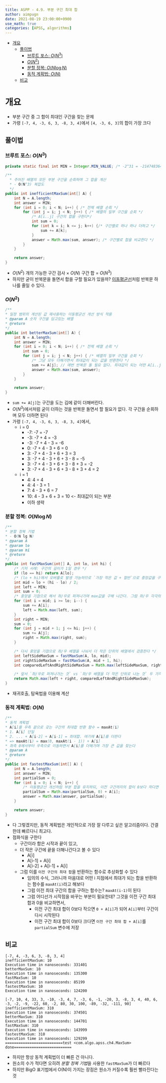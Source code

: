 ```yaml
---
title: ASPP - 4.9. 부분 구간 최대 합
author: aimpugn
date: 2021-08-19 23:00:00+0900
use_math: true
categories: [APSS, algorithms]
---
```


- [개요](#개요)
  - [풀이법](#풀이법)
    - [브루트 포스: $O(N^{3})$](#브루트-포스-on3)
    - [$O(N^{2})$](#on2)
    - [분할 정복: $O(N\log{N})$](#분할-정복-onlogn)
    - [동적 계획법: $O(N)$](#동적-계획법-on)
  - [비교](#비교)

# 개요

- 부분 구간 중 그 합이 최대인 구간을 찾는 문제
- 가령 `[-7, 4, -3, 6, 3, -8, 3, 4]`에서 `[4, -3, 6, 3]`의 합이 가장 크다

## 풀이법

### 브루트 포스: $O(N^{3})$

```java
private static final int MIN = Integer.MIN_VALUE; /* -2^31 = -2147483648 */

/**
  * 주어진 배열의 모든 부분 구간을 순회하며 그 합을 계산
  * - O(N^3) 복잡도
  */
public int inefficientMaxSum(int[] A) {
    int N = A.length;
    int answer = MIN;
    for (int i = 0; i < N; i++) { /* 전체 배열 순회 */
        for (int j = i; j < N; j++) { /* 배열의 일부 구간을 순회 */
            /* A[i..j] 구간의 합을 구한다*/
            int sum = 0;
            for (int k = i; k <= j; k++) {/* 구간별로 하나 하나 더하고 */
                sum += A[k];
            }
            answer = Math.max(sum, answer); /* 구간별로 합을 비교한다 */
        }
    }

    return answer;
}
```

- $O(N^{2})$ 개의 가능한 구간 검사 $\times$ $O(N)$ 구간 합 = $O(N^{3})$
- 하지만 굳이 반복문을 돌면서 합을 구할 필요가 있을까? [이동평균선](../algorithms/2021-08-18-APSS-4.2.moving_average.md)처럼 반복문 하나를 줄일 수 있다.

### $O(N^{2})$

```java
/**
* 일정 범위의 계산된 값 재사용하는 이동평균선 개선 방식 적용
* @param A 숫자 구간을 담고있는 배열
* @return
*/
public int betterMaxSum(int[] A) {
    int N = A.length;
    int answer = MIN;
    for (int i = 0; i < N; i++) { /* 전체 배열 순회 */
        int sum = 0;
        for (int j = i; j < N; j++) { /* 배열의 일부 구간을 순회 */
            /* 그냥 모두 더해가면서 최대값이 되는 값을 반환한다 */
            sum += A[j]; // 매번 반복문 돌 필요 없다. 최대값이 되는 어떤 A[i..j]의 max 값이 answer 변수에 담긴다
            answer = Math.max(sum, answer);
        }
    }

    return answer;
}
```

- `sum += A[j]`는 구간을 도는 김에 같이 더해버린다.
- $O(N^{3})$에서처럼 굳이 더하는 것을 반복문 돌면서 할 필요가 없다. 각 구간을 순회하며 모두 더하면 된다
- 가령 `[-7, 4, -3, 6, 3, -8, 3, 4]`에서,
  - i = 0
    - -7: -7 = -7
    - -3: -7 + 4 = -3
    - -3: -7 + 4 - 3 = -6
    - 0: -7 + 4 - 3 + 6 = 0
    - 3: -7 + 4 - 3 + 6 + 3 = 3
    - 3: -7 + 4 - 3 + 6 + 3 - 8 = -5
    - 3: -7 + 4 - 3 + 6 + 3 - 8 + 3 = -2
    - 3: -7 + 4 - 3 + 6 + 3 - 8 + 3 + 4 = 2
  - i = 1
    - 4: 4 = 4
    - 4: 4 - 3 = 1
    - 7: 4 - 3 + 6 = 7
    - 10: 4 - 3 + 6 + 3 = 10 <- 최대값이 되는 부분
    - 이하 생략

### 분할 정복: $O(N\log{N})$

```java
/**
* 분할 정복 기법
* - O(N lg N)
* @param A
* @param lo
* @param hi
* @return
*/
public int fastMaxSum(int[] A, int lo, int hi) {
    /* 기저 사례: 구간의 길이가 1일 경우 */
    if (lo == hi) return A[lo];
    /* (lo + hi)에서 오버플로 발생 가능하므로 `가장 작은 값 + 절반`으로 중앙값을 구한다 */
    int mid = lo + (hi - lo) / 2;
    int left = MIN;
    int sum = 0;
    /* 중앙을 기점으로 해서 좌/우로 퍼져나가며 max값을 구해 나간다. 그럼 좌/우 각각의 최대값을 구할 수 있고 */
    for (int i = mid; i >= lo; i--) {
        sum += A[i];
        left = Math.max(left, sum);
    }
    int right = MIN;
    sum = 0;
    for (int j = mid + 1; j <= hi; j++) {
        sum += A[j];
        right = Math.max(right, sum);
    }

    /* 다시 중앙을 기점으로 좌/우 배열을 나눠서 더 작은 단위의 배열에서 검증한다 */
    int leftSideMaxSum = fastMaxSum(A, lo, mid);
    int rightSideMaxSum = fastMaxSum(A, mid + 1, hi);
    int comparedLeftAndRightSideMaxSum = Math.max(leftSideMaxSum, rightSideMaxSum);

    /* 앞서 `좌/우로 퍼져나가는 것` vs `좌/우 배열을 더 작은 단위로 나눈 것` 두 가지를 비교해서 더 큰 값을 반환한다 */
    return Math.max(left + right, comparedLeftAndRightSideMaxSum);
}
```

- 재귀호출, 탐욕법을 이용해 계산

### 동적 계획법: $O(N)$

```java
/**
* 동적 계획법
* A[i]를 우측 끝으로 갖는 구간의 최대합 반환 함수 = maxAt(i)
* 1. A[i] 단일
* 2. ... + A[i-2] + A[i-1] = 최대합. 여기에 A[i]를 더한다
* => maxAt(i) = max(0, maxAt(i - 1)) + A[i]
* 좌측 0에서부터 우측으로 이동하면서 A[i]를 더해가며 가장 큰 값을 찾는다
* @param A
* @return
*/
public int fastestMaxSum(int[] A) {
    int N = A.length;
    int answer = MIN;
    int partialSum = 0;
    for (int i = 0; i < N; i++) {
        /* 이동평균선 개선처럼 부분 합을 유지하되, 이전 구간까지의 합이 0보다 작다면 계속 A[i]부터 다시 시작한다 */
        partialSum = Math.max(partialSum, 0) + A[i]; 
        answer = Math.max(answer, partialSum);
    }

    return answer;
}
```

- 다 그렇겠지만, 동적 계획법은 개인적으로 가장 잘 다루고 싶은 알고리즘이다. 간결한데 빠르다니 최고다.
- 점화식을 구한다
  - 구간이라 함은 시작과 끝이 있고,
  - 더 작은 구간에 끝을 더해나간다고 볼 수 있다
    - A[i]
    - A[i-1] + A[i]
    - A[i-2] + A[i-1] + A[i]
  - 그럼 이를 `이전 구간의 최대 합`을 반환하는 함수로 추상화할 수 있다
    - 임의의 수식, 그러니까 마음대로 어떤 i 지점에서 최대가 되는 합을 반환하는 함수를 `maxAt(i)`라고 해보다
    - 그럼 이전 최대 구간의 합을 구하는 함수는? `maxAt(i-1)`이 된다
    - 그럼 어디선가 시작점을 바꾸는 부분이 필요한데? 그것을 이전 구간 최대 합과 0을 비교하면서,
      - 이전 구간 최대 합이 0보다 작으면 `0 + A[i]`가 되어 `A[i]`부터 구간이 다시 시작된다
      - 이전 구간 최대 합이 0보다 크다면 `이전 구간 최대 합 + A[i]`를 `partialSum` 변수에 저장

## 비교

```
[-7, 4, -3, 6, 3, -8, 3, 4]
inefficientMaxSum: 10
Execution time in nanoseconds: 331401
betterMaxSum: 10
Execution time in nanoseconds: 135300
fastMaxSum: 10
Execution time in nanoseconds: 85199
fastestMaxSum: 10
Execution time in nanoseconds: 124200

[-7, 10, 4, 33, 3, -10, -3, 4, 7, -3, 6, -1, -20, 3, -8, 3, 4, 40, 6, -3, -2, -9, -22, 60, -2, 80, 30, 100, -89, -32, -111, 90]
inefficientMaxSum: 310
Execution time in nanoseconds: 374501
betterMaxSum: 310
Execution time in nanoseconds: 144701
fastMaxSum: 310
Execution time in nanoseconds: 143999
fastestMaxSum: 310
Execution time in nanoseconds: 129299
==========================test <com.algo.apss.ch4.MaxSum> done==========================
```

- 하지만 항상 동적 계획법이 더 빠른 건 아니다.
- 원소의 수가 적다면 오히려 *분할 정복 기법*을 사용한 `fastMaxSum`가 더 빠르다
- 하지만 BigO 표기법에서 O(N)이 가지는 장점은 원소가 커질수록 훨씬 빨라진다는 것
